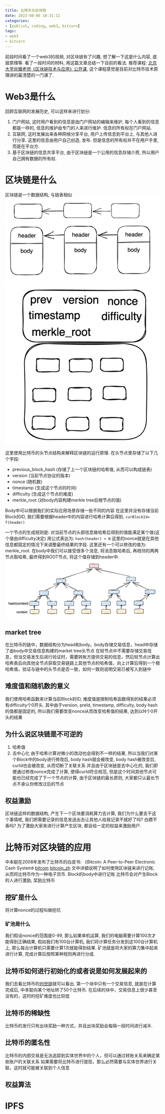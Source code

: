 ```yaml
---
title: 比特币与区块链
date: 2023-08-06 10:31:11
categories:
- [publish, coding, web3, bitcorn]  
tags: 
- web3
- bitcorn
---
```


前段时间看了一个web3的视频, 对区块链有了兴趣, 想了解一下这是什么内容, 底层原理等.
看了一段时间的材料, 用这篇文章总结一下目前的看法.
推荐课程:  [北京大学肖臻老师《区块链技术与应用》公开课](https://www.bilibili.com/video/BV1Vt411X7JF/), 这个课程感觉是目前对比特币技术原理讲的最清楚的一门课了.

# Web3是什么
回顾互联网的发展历史, 可以这样来进行划分:
1. 门户网站, 这时用户看到的信息是由门户网站的编辑来维护, 每个人看到的信息都是一样的, 信息的维护由专门的人来进行维护. 信息的所有权在门户网站.
2. 互联网, 这时发展出来各种网络分享平台, 用户上传信息到平台上, 与其他人进行分享. 这里的信息由用户自己创造, 发布. 但是信息的所有权并不在用户手里, 而是在平台方.
3. 基于区块链的信息共享平台, 由于区块链是一个公用的信息存储介质, 所以用户自己拥有数据的所有权.
<!--more-->
# 区块链是什么
区块链是一个数据结构, 与链表相似
![](https://raw.githubusercontent.com/liunaijie/images/master/202308061427569.png)
![](https://raw.githubusercontent.com/liunaijie/images/master/202308061428506.png)
![](https://raw.githubusercontent.com/liunaijie/images/master/202308061429816.png)

这里使用比特币的头节点结构来解释区块链的运行原理.
在头节点里存储了以下几个字段:
- previous_block_hash (存储了上一个区块链的哈希值, 从而可以构成链表)
- version (当前节点协议的版本)
- nonce (随机数)
- timestamp (生成这个节点的时间)
- difficulty (生成这个节点的难度)
- merkle_root (对body内容构建merkle tree后根节点的值)

Body中可以根据我们的实际应用场景存储一些不同的内容
在这里并没有存储当前Block的ID, 我们需要根据header中的内容进行哈希计算后得到.
`curBlockId= f(header)`

一个节点的生成规则是: 对当前节点的头部信息做哈希后得到的值能满足某个值(这个值由difficulty决定)
用公式表达为: `hash(header) < N`
这里的nonce就是在其他信息都固定的情况下来调整最终结果的字段.
这里还有一个可以修改的值为: merkle_root.
在body中我们可以接受很多个消息, 将消息取哈希后, 再相邻的两两节点取哈希, 最终得到ROOT节点, 将这个值存储到header中.
![](https://raw.githubusercontent.com/liunaijie/images/master/202308061429737.png)
## market tree
在比特币的链中，数据结构分为head和body。body存储交易信息，head中存储了由body中交易信息构建的market tree头节点
在轻节点中不需要存储交易信息，但当交易发生后进行验证时，需要转账方提供交易的信息，然后轻节点计算出哈希表后向其他全节点获取交易链路上其他节点的哈希值，向上计算后得到一个根哈希值，验证与链中的头节点是否一致，如何一致则说明交易已被写入到链中



## 难度值和随机数的意义
我们使用哈希函数来计算当前Block的ID, 难度值是限制哈希函数得到的结果必须有difficulty个0开头.
其中由于version, preId, timestamp, difficulty, body hash的值都是固定的, 所以我们需要改变nonce从而改变哈希值的结果, 达到以N个0开头的结果

## 为什么说区块链是不可逆的
1. 哈希值
2. 去中心化
由于哈希计算对微小的改动也会得到不一样的结果, 所以当我们对某个Block中的body进行修改后, body hash就会被改变, body hash被改变后, curId也会被改变, 从而切断了关联关系
并且由于区块链是去中心化的, 我们即便通过修改nonce完成了计算, 使得curId符合规范, 但是这个时间其他节点可能也已经完成了下一个节点的计算, 由于区块链的最长原则, 大家都只认最长节点不承认你修改过后的节点

## 权益激励
区块链这样的数据结构, 产生下一个区块要消耗算力去计算, 我们为什么要去干这个事情呢, 我们把需要记录的信息发送出去让其他人给我记录不就好了吗? 白嫖不香吗?
为了激励大家来进行计算产生区块, 都会给一定的权益来激励用户. 


# 比特币对区块链的应用
中本聪在2008年发布了比特币的白皮书: 《Bitcoin: A Peer-to-Peer Electronic Cash System》
[bitcoin](others/E-Books/BitCoin/bitcoin.pdf)
[bitcoin_zh](others/E-Books/BitCoin/bitcoin_zh_cn.pdf)
文中详细说明了如何使用区块链来进行记账, 从而将比特币作为一种电子货币.
Block的body中进行记账
比特币会对产生Block的人进行激励, 奖励比特币
## 挖矿是什么
将计算nonce的过程叫做挖坑
### 矿池是什么
我们假设nonce的范围是0-99, 那么如果单机运算, 我们的电脑需要计算100次才能得到正确结果, 假如我们有100台计算机, 我们将计算任务分发到这100台计算机上, 那么每台计算机只需要计算1次就能得到结果.
矿池就是将大家的算力集中起来进行计算, 完成计算后按照某种规则再进行分成.

## 比特币如何进行初始化的或者说是如何发展起来的
我们去看比特币的[创世链](https://explorer.btc.com/btc/block/000000000019d6689c085ae165831e934ff763ae46a2a6c172b3f1b60a8ce26f)就可以看出, 第一个块中只有一个交易信息, 就是在计算完成后, 中本聪向某个地址转了50个比特币.
在后续的块中，交易信息上很少甚至没有的，这时的挖矿难度也比较低

## 比特币的稀缺性
比特币的发行只有出块奖励一种方式，并且出块奖励会每隔一段时间进行减半. 

## 比特币的匿名性
比特币的内部交易是无法追踪到实体世界中的个人，但可以通过转账关系来确定某些账户的关联关系
如果需要将比特币进行提现，那么必然需要与实体世界进行关联，这时就可能被关联到个人信息


## 权益算法

# IPFS
